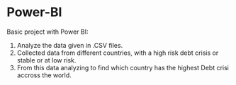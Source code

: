 # Power-BI
Basic project with Power BI:
1. Analyze the data given in .CSV files.
2. Collected data from different countries, with a high risk debt crisis or stable or at low risk.
3. From this data analyzing to find which country has the highest Debt crisi accross the world.

